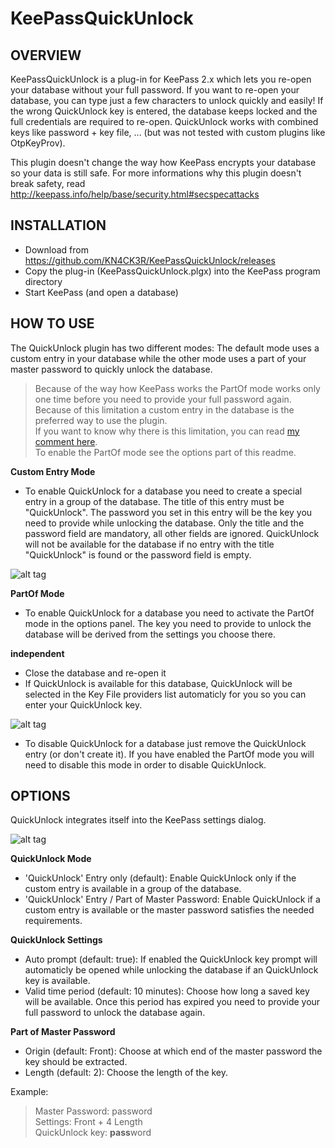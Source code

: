 KeePassQuickUnlock
=================================

OVERVIEW
-----
KeePassQuickUnlock is a plug-in for KeePass 2.x which lets you re-open your database without your full password.
If you want to re-open your database, you can type just a few characters to unlock quickly and easily!
If the wrong QuickUnlock key is entered, the database keeps locked and the full credentials are required to re-open.
QuickUnlock works with combined keys like password + key file, ... (but was not tested with custom plugins like OtpKeyProv).

This plugin doesn't change the way how KeePass encrypts your database so your data is still safe.
For more informations why this plugin doesn't break safety, read http://keepass.info/help/base/security.html#secspecattacks

INSTALLATION
-----
- Download from https://github.com/KN4CK3R/KeePassQuickUnlock/releases
- Copy the plug-in (KeePassQuickUnlock.plgx) into the KeePass program directory
- Start KeePass (and open a database)

HOW TO USE
-----
The QuickUnlock plugin has two different modes: The default mode uses a custom entry in your database while the other mode uses a part of your master password to quickly unlock the database.

> Because of the way how KeePass works the PartOf mode works only one time before you need to provide your full password again. Because of this limitation a custom entry in the database is the preferred way to use the plugin.  
> If you want to know why there is this limitation, you can read [my comment here](https://github.com/KN4CK3R/KeePassQuickUnlock/issues/7#issuecomment-232715543).  
> To enable the PartOf mode see the options part of this readme.

**Custom Entry Mode**

- To enable QuickUnlock for a database you need to create a special entry in a group of the database. The title of this entry must be "QuickUnlock". The password you set in this entry will be the key you need to provide while unlocking the database. Only the title and the password field are mandatory, all other fields are ignored. QuickUnlock will not be available for the database if no entry with the title "QuickUnlock" is found or the password field is empty.

![alt tag](https://abload.de/img/quickunlock11msja.jpg)

**PartOf Mode**

- To enable QuickUnlock for a database you need to activate the PartOf mode in the options panel. The key you need to provide to unlock the database will be derived from the settings you choose there.

**independent**

- Close the database and re-open it
- If QuickUnlock is available for this database, QuickUnlock will be selected in the Key File providers list automaticly for you so you can enter your QuickUnlock key.

![alt tag](https://abload.de/img/quickunlock_keypromptdmsro.jpg)

- To disable QuickUnlock for a database just remove the QuickUnlock entry (or don't create it). If you have enabled the PartOf mode you will need to disable this mode in order to disable QuickUnlock.

OPTIONS
-----
QuickUnlock integrates itself into the KeePass settings dialog.

![alt tag](https://abload.de/img/quickunlock_optionsqgahv.jpg)

**QuickUnlock Mode**
- 'QuickUnlock' Entry only (default): Enable QuickUnlock only if the custom entry is available in a group of the database.
- 'QuickUnlock' Entry / Part of Master Password: Enable QuickUnlock if a custom entry is available or the master password satisfies the needed requirements.

**QuickUnlock Settings**
- Auto prompt (default: true): If enabled the QuickUnlock key prompt will automaticly be opened while unlocking the database if an QuickUnlock key is available.
- Valid time period (default: 10 minutes): Choose how long a saved key will be available. Once this period has expired you need to provide your full password to unlock the database again.

**Part of Master Password**
- Origin (default: Front): Choose at which end of the master password the key should be extracted.
- Length (default: 2): Choose the length of the key.

Example:
> Master Password: password  
> Settings: Front + 4 Length  
> QuickUnlock key: **pass**word